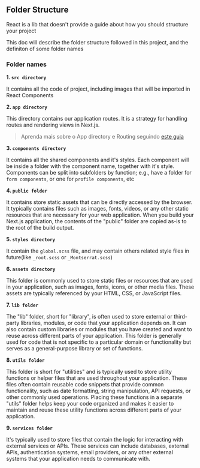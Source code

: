 ## Folder Structure

React is a lib that doesn't provide a guide about how you should structure your project

This doc will describe the folder structure followed in this project, and the definiton of some folder names

### Folder names

**1. `src directory`**

It contains all the code of project, including images that will be imported in React Components

**2. `app directory`**

This directory contains our application routes. It is a strategy for handling routes and rendering views in Next.js.

> Aprenda mais sobre o App directory e Routing seguindo [este guia](https://nextjs.org/docs/pages/building-your-application/routing)

**3. `components directory`**

It contains all the shared components and it's styles. Each component will be inside a folder with the component name, together with it's style.
Components can be split into subfolders by function; e.g., have a folder for `form components`, or one for `profile components`, etc

**4. `public folder`**

It contains store static assets that can be directly accessed by the browser. It typically contains files such as images, fonts, videos, or any other static resources that are necessary for your web application. When you build your Next.js application, the contents of the "public" folder are copied as-is to the root of the build output.

**5. `styles directory`**

It contain the ```global.scss``` file, and may contain others related style files in future(like `_root.scss` or `_Montserrat.scss`)

**6. `assets directory`**

This folder is commonly used to store static files or resources that are used in your application, such as images, fonts, icons, or other media files. These assets are typically referenced by your HTML, CSS, or JavaScript files.

**7. `lib folder`**

The "lib" folder, short for "library", is often used to store external or third-party libraries, modules, or code that your application depends on. It can also contain custom libraries or modules that you have created and want to reuse across different parts of your application. This folder is generally used for code that is not specific to a particular domain or functionality but serves as a general-purpose library or set of functions.

**8. `utils folder`**

This folder is short for "utilities" and is typically used to store utility functions or helper files that are used throughout your application. These files often contain reusable code snippets that provide common functionality, such as date formatting, string manipulation, API requests, or other commonly used operations. Placing these functions in a separate "utils" folder helps keep your code organized and makes it easier to maintain and reuse these utility functions across different parts of your application.

**9. `services folder`**

 It's typically used to store files that contain the logic for interacting with external services or APIs. These services can include databases, external APIs, authentication systems, email providers, or any other external systems that your application needs to communicate with.